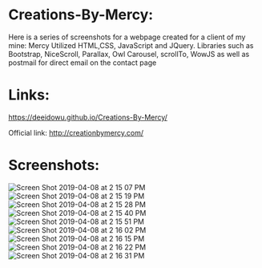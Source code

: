 # Creations-By-Mercy:
Here is a series of screenshots for a webpage created for a client of my mine: Mercy
Utilized HTML,CSS, JavaScript and JQuery. Libraries such as Bootstrap, NiceScroll, Parallax, Owl Carousel, scrollTo, WowJS as well as postmail for direct email on the contact page

# Links:
https://deeidowu.github.io/Creations-By-Mercy/

Official link: http://creationbymercy.com/

# Screenshots:

![Screen Shot 2019-04-08 at 2 15 07 PM](https://user-images.githubusercontent.com/38046425/55746940-10870380-5a09-11e9-8172-914d279da6be.png)
![Screen Shot 2019-04-08 at 2 15 19 PM](https://user-images.githubusercontent.com/38046425/55746954-167ce480-5a09-11e9-8f97-bb12445d774a.png)
![Screen Shot 2019-04-08 at 2 15 28 PM](https://user-images.githubusercontent.com/38046425/55746959-1977d500-5a09-11e9-9a39-b0356257eb90.png)
![Screen Shot 2019-04-08 at 2 15 40 PM](https://user-images.githubusercontent.com/38046425/55746966-1b419880-5a09-11e9-8150-388317e9f5f7.png)
![Screen Shot 2019-04-08 at 2 15 51 PM](https://user-images.githubusercontent.com/38046425/55746972-1f6db600-5a09-11e9-821f-dd331a6b47bb.png)
![Screen Shot 2019-04-08 at 2 16 02 PM](https://user-images.githubusercontent.com/38046425/55746977-209ee300-5a09-11e9-90aa-87b0ed89f868.png)
![Screen Shot 2019-04-08 at 2 16 15 PM](https://user-images.githubusercontent.com/38046425/55746984-2399d380-5a09-11e9-8e3d-3190fd04b69f.png)
![Screen Shot 2019-04-08 at 2 16 22 PM](https://user-images.githubusercontent.com/38046425/55746989-25fc2d80-5a09-11e9-9029-c7bf89a91ed2.png)
![Screen Shot 2019-04-08 at 2 16 31 PM](https://user-images.githubusercontent.com/38046425/55746999-2a284b00-5a09-11e9-98fe-f634c44480d3.png)

